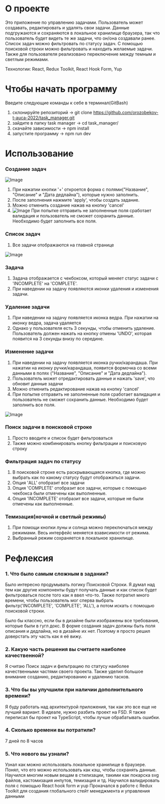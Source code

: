 # О проекте

Это приложение по управлению задачами. Пользователь может создавать, редактировать и удалять свои задачи. Данные подгружаются и сохраняются в локальное хранилище браузера, так что пользователь будет видеть те же задачи, что он/она создавали ранее. Список задач можно фильтровать по статусу задач. С помощью поисковой строки можно фильтровать и находить желаемые задачи. Также для пользователя реализовано переключение между темным и светлым режимами.

Технологии: React, Redux Toolkit, React Hook Form, Yup

# Чтобы начать программу

Введите следующие команды к себе в терминал(GitBash)
1. склонируйте репозиторий -> git clone https://github.com/orozobekov-t-auca-2022/task_manager.git
2. зайдите в папку task manager -> cd task_manager/
3. скачайте зависимости    -> npm install
4. запустите программу     -> npm run dev

# Использование

### Создание задач
![Image](https://github.com/user-attachments/assets/294c5ff4-7b2a-4ea4-9b6a-30feeabff509)
1. При нажатии кнопки '+' откроется форма с полями("Название", "Описание" и "Дата дедлайна"), которые нужно заполнить.
2. После заполнения нажмите 'apply', чтобы создать задание.
3. Можно отменить создание нажав на кнопку 'cancel'
4. ![Image](https://github.com/user-attachments/assets/4f344478-ea38-4167-837d-cb780291af4f)
При попытке отправить не заполненные поля сработает валидация и пользователь не сможет сохранить данные. Необходимо будет заполнить все поля.

### Список задач
1. Все задачи отображаются на главной странице


![Image](https://github.com/user-attachments/assets/cfc63d89-95d5-40e6-b242-0e4ed7ee5d1a)
### Задача
1. Задача отображается с чекбоксом, который меняет статус задачи с 'INCOMPLETE' на 'COMPLETE'.
2. При наведении на задачу появляются иконки удаления и изменения задачи.

### Удаление задачи
1. При наведении на задачу появляется иконка ведра. При нажатии на иконку ведра, задача удаляется
2. Однако у пользователя есть 3 секунды, чтобы отменить удаление. Пользователь должен нажать на кнопку отмены 'UNDO', которая появится на 3 секунды внизу по середине.

### Изменение задачи
1. При наведении на задачу появляется иконка ручки/карандаша. При нажатии на иконку ручки/карандаша, появится формочка со всеми данными в полях ("Название", "Описание" и "Дата дедлайна").
2. Пользователь может отредактировать данные и нажать 'save', что обновит данные задачи
3. Можно отменить редактирование нажав на кнопку 'cancel'
4. При попытке отправить не заполненные поля сработает валидация и пользователь не сможет сохранить данные. Необходимо будет заполнить все поля.


![Image](https://github.com/user-attachments/assets/9826d33d-da07-4156-b269-6370612bdb36)

### Поиск задачи в поисковой строке
1. Просто вводите и список будет фильтроваться
2. Также можно комбинировать кнопку фильтрации и поисковую строку

### Фильтрация задач по статусу
1. В поисковой строке есть раскрывающаяся кнопка, где можно выбрать как по какому статусу будут отображаться задачи.
2. Опция 'ALL' отобразит все задачи
3. Опция 'COMPLETE' отобразит все задачи, которые с помощью чекбокса были отмечены как выполненные.
4. Опция 'INCOMPLETE' отобразит все задачи, которые не были отмечены как выполненные.

### Темизация(ночной и светлый режимы)
1. При помощи кнопки луны и солнца можно переключаться между режимами. Весь интерфейс меняется взависимости от режима.
2. Выбранный режим сохраняется в локальное хранилище.


# Рефлексия

### 1. Что было самым сложным в задании?
Было интересно продумывать логику Поисковой Строки. Я думал над тем как другие компоненты будут получать данные и как список будет фильтроваться после того как я ввел что-то. Также потратил много времени, чтобы пользователь мог сперва выбрать фильтр('INCOMPLETE', 'COMPLETE', 'ALL'), а потом искать с помощью поисковой строки.

Было бы классно, если бы в дизайне были изображены все требования, которые были в гугл докс. В форме создания задач должны быть поля описания и дедлайна, но в дизайне их нет. Поэтому я просто решил доверстать эту часть как я её вижу.

### 2. Какую часть решения вы считаете наиболее качественной?
Я считаю Поиск задач и фильтрацию по статусу наиболее качественными частями своего проекта. Также уделил большое внимание созданию, редактированию и удалению тасков.

### 3. Что бы вы улучшили при наличии дополнительного времени?
Я буду работать над архитектурой приложения, так как это все еще не лучший вариант. В идеале, нужно разбить проект на FSD. 
Я также переписал бы проект на TypeScript, чтобы лучше обрабатывать ошибки.

### 4. Сколько времени вы потратили?
7 дней по 8 часов

### 5. Что нового вы узнали?
Узнал как можно использовать локальное хранилище в браузере. Понял, что его можно использовать как кэш, чтобы сохранять данные.
Научился многим новым вещам в стилизации, такими как покарска svg файлов, кастомизация инпутов, темизация и тд.
Научился валидировать поля с помощью React hook form и yup
Прокачался в работе с Redux Toolkit для создания глобального стейт менеджмента и управления данными
